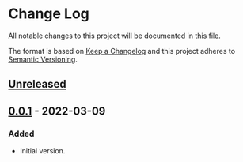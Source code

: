 # Change Log
All notable changes to this project will be documented in this file.

The format is based on [Keep a Changelog](http://keepachangelog.com/)
and this project adheres to [Semantic Versioning](http://semver.org/).


## [Unreleased]


## [0.0.1] - 2022-03-09
### Added
- Initial version.


<!-- links -->
[Unreleased]: https://github.com/plandes/mimic/compare/v0.0.1...HEAD
[0.0.1]: https://github.com/plandes/mimic/compare/v0.0.0...v0.0.1
